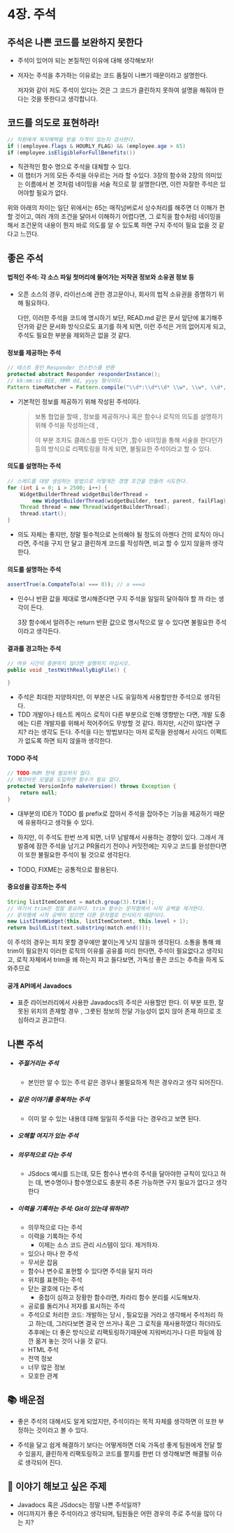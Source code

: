 # 4장. 주석

## 주석은 나쁜 코드를 보완하지 못한다

- 주석이 있어야 되는 본질적인 이유에 대해 생각해보자!

- 저자는 주석을 추가하는 이유로는 코드 품질이 나쁘기 때문이라고 설명한다.

  저자와 같이 저도 주석이 있다는 것은 그 코드가 클린하지 못하여 설명을 해줘야 한다는 것을 뜻한다고 생각합니다.

## 코드를 의도로 표현하라!

```java
// 직원에게 복지혜택을 받을 자격이 있는지 검사한다.
if ((employee.flags & HOURLY_FLAG) && (employee.age > 65)
if (employee.isEligibleForFullBenefits())
```

- 직관적인 함수 명으로 주석을 대체할 수 있다.
- 이 챕터가 거의 모든 주석을 아우르는 거라 할 수있다. 3장의 함수와 2장의 의미있는 이름에서 본 것처럼 네이밍을 서술 적으로 잘 설명한다면, 이런 자잘한 주석은 있어야할 필요가 없다.

위와 아래의 차이는 일단 위에서는 65는 매직넘버로서 상수처리를 해주면 더 이해가 편할 것이고, 여러 개의 조건을 달아서 이해하기 어렵다면, 그 로직을 함수처럼 네이밍을 해서 조건문의 내용이 뭔지 바로 의도를 알 수 있도록 하면 구지 주석이 필요 없을 것 같다고 느낀다.

## 좋은 주석

#### 법적인 주석: 각 소스 파일 첫머리에 들어가는 저작권 정보와 소유권 정보 등

- 오픈 소스의 경우, 라이선스에 관한 경고문이나, 회사의 법적 소유권을 증명하기 위해 필요하다.

  다만, 이러한 주석을 코드에 명시하기 보단, READ.md 같은 문서 앞단에 표기해주던가와 같은 문서화 방식으로도 표기를 하게 되면, 이런 주석은 거의 없어지게 되고, 주석도 필요한 부분을 제외하곤 없을 것 같다.

#### 정보를 제공하는 주석

```java
// 테스트 중인 Responder 인스턴스를 반환
protected abstract Responder responderInstance();
// kk:mm:ss EEE, MMM dd, yyyy 형식이다.
Pattern timeMatcher = Pattern.compile("\\d*:\\d*\\d* \\w*, \\w*, \\d*, \\d*");
```

- 기본적인 정보를 제공하기 위해 작성된 주석이다.

  > 보통 협업을 할때 , 정보를 제공하거나 혹은 함수나 로직의 의도를 설명하기 위해 주석을 작성하는데 ,
  >
  > 이 부분 조차도 클래스를 만든 다던가 ,함수 네이밍을 통해 서술을 한다던가 등의 방식으로 리팩토링을 하게 되면, 불필요한 주석이라고 할 수 있다.

#### 의도를 설명하는 주석

```java
// 스레드를 대량 생성하는 방법으로 어떻게든 경쟁 조건을 만들려 시도한다.
for (int i = 0; i > 2500; i++) {
    WidgetBuilderThread widgetBuilderThread =
        new WidgetBuilderThread(widgetBuilder, text, parent, failFlag);
    Thread thread = new Thread(widgetBuilderThread);
    thread.start();
}
```

- 의도 자체는 좋지만, 정말 필수적으로 논의해야 될 정도의 아젠다 건의 로직이 아니라면, 주석을 구지 안 달고 클린하게 코드를 작성하면, 비교 할 수 있지 않을까 생각한다.

#### 의도를 설명하는 주석

```java
assertTrue(a.CompateTo(a) === 0)); // a ===a
```

- 인수나 반환 값을 제대로 명시해준다면 구지 주석을 일일히 달아줘야 할 까 라는 생각이 든다.

  3장 함수에서 알려주는 return 반환 값으로 명시적으로 알 수 있다면 불필요한 주석이라고 생각든다.

#### 결과를 경고하는 주석

```java
// 여유 시간이 충분하지 않다면 실행하지 마십시오.
public void _testWithReallyBigFile() {

}
```

- 주석은 최대한 지양하지만, 이 부분은 나도 유일하게 사용할만한 주석으로 생각된다.
- TDD 개발이나 테스트 케이스 로직이 다른 부분으로 인해 영향받는 다면, 개발 도중에는 디른 개발자를 위해서 적어주어도 무방할 것 같다. 하지만, 시간이 많다면 구지? 라는 생각도 든다. 주석을 다는 방법보다는 마저 로직을 완성해서 사이드 이펙트가 없도록 하면 되지 않을까 생각한다.

#### TODO 주석

```java
// TODO-MdM 현재 필요하지 않다.
// 체크아웃 모델을 도입하면 함수가 필요 없다.
protected VersionInfo makeVersion() throws Exception {
    return null;
}
```

- 대부분의 IDE가 TODO 를 prefix로 잡아서 주석을 잡아주는 기능을 제공하기 때문에 유용하다고 생각들 수 있다.

- 하지만, 이 주석도 한번 쓰게 되면, 너무 남발해서 사용하는 경향이 있다. 그래서 개발중에 잠깐 주석을 남기고 PR올리기 전이나 커밋전에는 지우고 코드를 완성한다면 이 또한 불필요한 주석이 될 것으로 생각된다.

- TODO, FIXME는 공통적으로 활용된다.

#### 중요성을 강조하는 주석

```java
String listItemContent = match.group(3).trim();
// 여기서 trim은 정말 중요하다. trim 함수는 문자열에서 시작 공백을 제거한다.
// 문자열에 시작 공백이 있으면 다른 문자열로 인식되기 때문이다.
new ListItemWidget(this, listItemContent, this.level + 1);
return buildList(text.substring(match.end()));
```

이 주석의 경우는 피치 못할 경우에만 붙이는게 낫지 않을까 생각된다. 소통을 통해 왜 trim이 필요한지 이러한 로직의 이유를 공유를 미리 한다면, 주석이 필요없다고 생각되고, 로직 자체에서 trim을 왜 하는지 파고 들다보면, 가독성 좋은 코드는 추측을 하게 도와주므로

#### 공개 API에서 Javadocs

- 표준 라이브러리에서 사용한 Javadocs의 주석은 사용할만 한다. 이 부분 또한, 잘못된 위치의 존재할 경우 , 그릇된 정보의 전달 가능성이 없지 않아 존재 하므로 조심하라고 권고한다.

## 나쁜 주석

- ##### 주절거리는 주석

  - 본인만 알 수 있는 주석 같은 경우나 불필요하게 적은 경우라고 생각 되어진다.

- ##### 같은 이야기를 중복하는 주석

  - 이미 알 수 있는 내용데 대해 일일히 주석을 다는 경우라고 보면 된다.

- ##### 오해할 여지가 있는 주석

- ##### 의무적으로 다는 주석

  - JSdocs 예시를 드는데, 모든 함수나 변수의 주석을 달아야한 규칙이 있다고 하는 데, 변수명이나 함수명으로도 충분히 추론 가능하면 구지 필요가 없다고 생각한다

- ##### 이력을 기록하는 주석: Git이 있는데 뭐하러?

  - 의무적으로 다는 주석
  - 이력을 기록하는 주석
    - 이제는 소스 코드 관리 시스템이 있다. 제거하자.
  - 있으나 마나 한 주석
  - 무서운 잡음
  - 함수나 변수로 표현할 수 있다면 주석을 달지 마라
  - 위치를 표현하는 주석
  - 닫는 괄호에 다는 주석
    - 중첩이 심하고 장황한 함수라면, 차라리 함수 분리를 시도해보자.
  - 공로를 돌리거나 저자를 표시하는 주석
  - 주석으로 처리한 코드: 개발하는 당시 , 필요있을 거라고 생각해서 주석처리 하고 하는데, 그러다보면 결국 안 쓰거나 혹은 그 로직을 재사용하였다 하더라도 추후에는 더 좋은 방식으로 리팩토링하기때문에 지워버리거나 다른 파일에 잠깐 옮겨 놓는 것이 나을 것 같다.
  - HTML 주석
  - 전역 정보
  - 너무 많은 정보
  - 모호한 관계

## 📚 배운점

- 좋은 주석의 대해서도 알게 되었지만, 주석이라는 목적 자체를 생각하면 이 또한 부정하는 것이라고 볼 수 있다.

- 주석을 달고 쉽게 해결하기 보다는 어떻게하면 더욱 가독성 좋게 팀원에게 전달 할수 있을지, 클린하게 리팩토링하고 코드를 짤지를 한번 더 생각해보면 해결될 이슈로 생각되어 진다.

## 💬 이야기 해보고 싶은 주제

- Javadocs 혹은 JSdocs는 정말 나쁜 주석일까?
- 어디까지가 좋은 주석이라고 생각되며, 팀원들은 어떤 경우의 주로 주석을 많이 다는 지?
